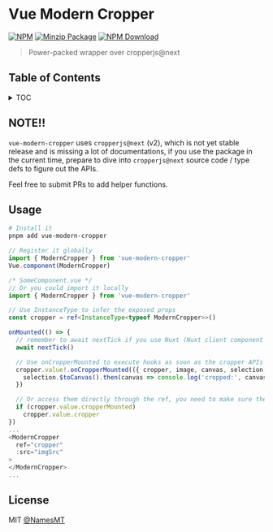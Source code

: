 # Vue Modern Cropper

[![NPM][npmBadge]][npmUrl]
[![Minzip Package][bundlePhobiaBadge]][bundlePhobiaUrl]
[![NPM Download][npmDtBadge]][npmDtUrl]

[npmBadge]: https://img.shields.io/npm/v/vue-modern-cropper.svg?maxAge=2592000
[npmUrl]: https://www.npmjs.com/package/vue-modern-cropper
[npmDtBadge]: https://img.shields.io/npm/dt/vue-modern-cropper.svg
[npmDtUrl]: https://www.npmjs.com/package/vue-modern-cropper
[bundlePhobiaBadge]: https://img.shields.io/bundlephobia/minzip/vue-modern-cropper
[bundlePhobiaUrl]: https://bundlephobia.com/package/vue-modern-cropper@latest

> Power-packed wrapper over cropperjs@next

## Table of Contents

<details>

<summary>TOC</summary>

- [Vue Modern Cropper](#vue-modern-cropper)
  - [Table of Contents](#table-of-contents)
  - [Usage](#usage)
  - [License](#license)

</details>

## NOTE!!
`vue-modern-cropper` uses `cropperjs@next` (v2), which is not yet stable release and is missing a lot of documentations, if you use the package in the current time, prepare to dive into `cropperjs@next` source code / type defs to figure out the APIs.

Feel free to submit PRs to add helper functions.

## Usage
```sh
# Install it
pnpm add vue-modern-cropper
```

```ts
// Register it globally
import { ModernCropper } from 'vue-modern-cropper'
Vue.component(ModernCropper)

/* SomeComponent.vue */
// Or you could import it locally
import { ModernCropper } from 'vue-modern-cropper'

// Use InstanceType to infer the exposed props
const cropper = ref<InstanceType<typeof ModernCropper>>()

onMounted(() => {
  // remember to await nextTick if you use Nuxt (Nuxt client component caveat)
  await nextTick()

  // Use onCropperMounted to execute hooks as soon as the cropper APIs is available
  cropper.value!.onCropperMounted(({ cropper, image, canvas, selection, selections }) => {
    selection.$toCanvas().then(canvas => console.log('cropped:', canvas.toDataURL()))
  })

  // Or access them directly through the ref, you need to make sure they are available though
  if (cropper.value.cropperMounted)
    cropper.value.cropper
})
...
<ModernCropper
  ref="cropper"
  :src="imgSrc"
>
</ModernCropper>
...

```

## License

MIT [@NamesMT](https://github.com/NamesMT)
